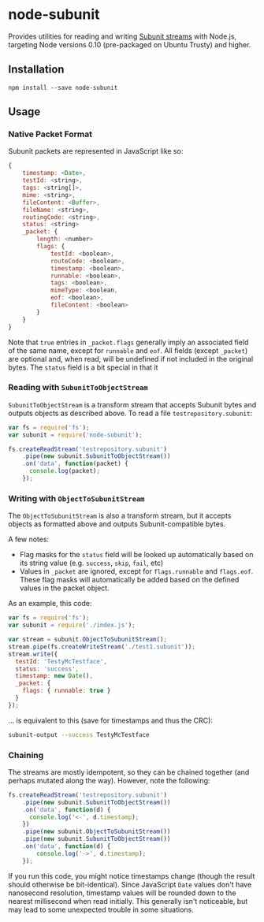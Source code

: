 node-subunit
============

Provides utilities for reading and writing
[Subunit streams](https://github.com/testing-cabal/subunit) with Node.js,
targeting Node versions 0.10 (pre-packaged on Ubuntu Trusty) and higher.

Installation
------------

    npm install --save node-subunit

Usage
-----
### Native Packet Format
Subunit packets are represented in JavaScript like so:
```javascript
{
    timestamp: <Date>,
    testId: <string>,
    tags: <string[]>,
    mime: <string>,
    fileContent: <Buffer>,
    fileName: <string>,
    routingCode: <string>,
    status: <string>
    _packet: {
        length: <number>
        flags: {
            testId: <boolean>,
            routeCode: <boolean>,
            timestamp: <boolean>,
            runnable: <boolean>,
            tags: <boolean>,
            mimeType: <boolean,
            eof: <boolean>,
            fileContent: <boolean>
        }
    }
}
```

Note that `true` entries in `_packet.flags` generally imply an associated field
of the same name, except for `runnable` and `eof`. All fields (except `_packet`)
are optional and, when read, will be undefined if not included in the original
bytes. The `status` field is a bit special in that it

### Reading with `SubunitToObjectStream`
`SubunitToObjectStream` is a transform stream that accepts Subunit bytes and
outputs objects as described above. To read a file `testrepository.subunit`:

```javascript
var fs = require('fs');
var subunit = require('node-subunit');

fs.createReadStream('testrepository.subunit')
    .pipe(new subunit.SubunitToObjectStream())
    .on('data', function(packet) {
      console.log(packet);
    });
```

### Writing with `ObjectToSubunitStream`
The `ObjectToSubunitStream` is also a transform stream, but it accepts objects
as formatted above and outputs Subunit-compatible bytes.

A few notes:
* Flag masks for the `status` field will be looked up automatically based on its
  string value (e.g. `success`, `skip`, `fail`, etc)
* Values in `_packet` are ignored, except for `flags.runnable` and `flags.eof`.
  These flag masks will automatically be added based on the defined values in
  the packet object.

As an example, this code:
```javascript
var fs = require('fs');
var subunit = require('./index.js');

var stream = subunit.ObjectToSubunitStream();
stream.pipe(fs.createWriteStream('./test1.subunit'));
stream.write({
  testId: 'TestyMcTestface',
  status: 'success',
  timestamp: new Date(),
  _packet: {
    flags: { runnable: true }
  }
});
```

... is equivalent to this (save for timestamps and thus the CRC):
```bash
subunit-output --success TestyMcTestface
```

### Chaining
The streams are mostly idempotent, so they can be chained together (and perhaps
mutated along the way). However, note the following:

```javascript
fs.createReadStream('testrepository.subunit')
    .pipe(new subunit.SubunitToObjectStream())
    .on('data', function(d) {
      console.log('<-', d.timestamp);
    })
    .pipe(new subunit.ObjectToSubunitStream())
    .pipe(new subunit.SubunitToObjectStream())
    .on('data', function(d) {
        console.log('->', d.timestamp);
    });
```

If you run this code, you might notice timestamps change (though the result
should otherwise be bit-identical). Since JavaScript `Date` values don't have
nanosecond resolution, timestamp values will be rounded down to the nearest
millisecond when read initially. This generally isn't noticeable, but may lead
to some unexpected trouble in some situations.
